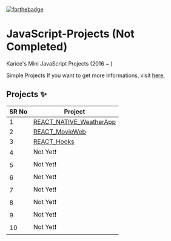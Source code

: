 <!-- ALL-CONTRIBUTORS-BADGE:START - Do not remove or modify this section -->

[![forthebadge](https://forthebadge.com/images/badges/made-with-javascript.svg)](https://forthebadge.com)

# JavaScript-Projects (Not Completed)

Karice's Mini JavaScript Projects (2016 ~ ) 

Simple Projects If you want to get more informations, visit [here.](https://karice.tistory.com/)


## Projects ✨

SR No   | Project 
--- | --- 
1 | [REACT_NATIVE_WeatherApp](https://github.com/kl529/JavaScript_Projects/tree/main/01.%20REACT_NATIVE_WeatherApp) 
2 | [REACT_MovieWeb](https://github.com/kl529/JavaScript_Projects/tree/main/02.%20REACT_MovieWeb)
3 | [REACT_Hooks](https://github.com/kl529/JavaScript_Projects/tree/main/03.%20REACT_Hooks) 
4 | Not Yet❗
5 | Not Yet❗
6 | Not Yet❗
7 | Not Yet❗
8 | Not Yet❗
9 | Not Yet❗
10 | Not Yet❗
